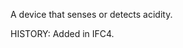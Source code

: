 A device that senses or detects acidity.

<!-- end of short definition -->
 HISTORY: Added in IFC4.
